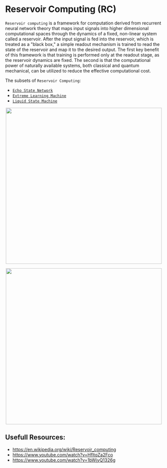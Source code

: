 # Reservoir Computing (RC)
`Reservoir computing` is a framework for computation derived from recurrent neural network theory that maps input signals into higher dimensional computational spaces through the dynamics of a fixed, non-linear system called a reservoir. After the input signal is fed into the reservoir, which is treated as a "black box," a simple readout mechanism is trained to read the state of the reservoir and map it to the desired output. The first key benefit of this framework is that training is performed only at the readout stage, as the reservoir dynamics are fixed. The second is that the computational power of naturally available systems, both classical and quantum mechanical, can be utilized to reduce the effective computational cost.

The subsets of `Reservoir Computing`:  
- [`Echo State Network`](./echo_state_network/README.md)
- [`Extreme Learning Machine`](./extreme_learning_machine/README.md)
- [`Liquid State Machine`](./liquid_state_machine/README.md)

<p align="center">
  <img src="https://www.researchgate.net/publication/334644684/figure/fig1/AS:784034976235520@1563939913442/A-schematic-of-reservoir-computing.png" width="500px">
</p>
<p align="center">
  <img src="https://www.researchgate.net/publication/326730917/figure/fig1/AS:654638390992896@1533089363692/Reservoir-computing-and-temporal-trajectories-A-Brain-data-are-provided-to-a.png" width="500px">
</p>

## Usefull Resources:
+ https://en.wikipedia.org/wiki/Reservoir_computing
+ https://www.youtube.com/watch?v=HfltqZa2Fco
+ https://www.youtube.com/watch?v=1bWjyQ1326g

